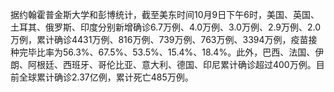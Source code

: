 据约翰霍普金斯大学和彭博统计，截至美东时间10月9日下午6时，美国、英国、土耳其、俄罗斯、印度分别新增确诊6.7万例、4.0万例、3.0万例、2.9万例、2.0万例，累计确诊4431万例、816万例、739万例、763万例、3394万例，疫苗接种完毕比率为56.3%、67.5%、53.5%、15.4%、18.4%。此外，巴西、法国、伊朗、阿根廷、西班牙、哥伦比亚、意大利、德国、印尼累计确诊超过400万例。目前全球累计确诊2.37亿例，累计死亡485万例。